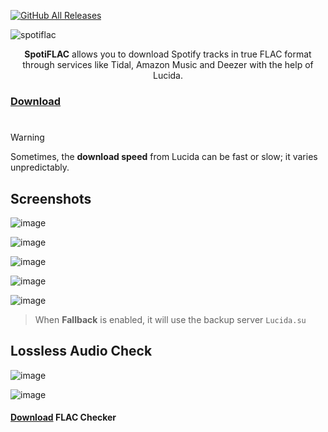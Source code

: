 [![GitHub All Releases](https://img.shields.io/github/downloads/afkarxyz/SpotiFLAC/total?style=for-the-badge)](https://github.com/afkarxyz/SpotiFLAC/releases)

![spotiflac](https://github.com/user-attachments/assets/a233a276-14a4-4f4c-b267-f182dd3912a0)

<div align="center">
<b>SpotiFLAC</b> allows you to download Spotify tracks in true FLAC format through services like Tidal, Amazon Music and Deezer with the help of Lucida.
</div>

### [Download](https://github.com/afkarxyz/SpotiFLAC/releases/download/v2.2/SpotiFLAC.exe)

#

> [!WARNING] 
Sometimes, the **download speed** from Lucida can be fast or slow; it varies unpredictably.

## Screenshots

![image](https://github.com/user-attachments/assets/611b8b52-6615-44fe-b6f8-905c07801c47)

![image](https://github.com/user-attachments/assets/81e65977-11f0-4162-96f3-90730dd87e74)

![image](https://github.com/user-attachments/assets/4dd37c0a-30e3-479a-9b3d-57fd360d87b3)

![image](https://github.com/user-attachments/assets/66f1ae70-e049-4b4c-ba81-1df5054d0e7d)

![image](https://github.com/user-attachments/assets/04954db9-e94a-4f9d-8eac-46d7ff7a4c33)

> When **Fallback** is enabled, it will use the backup server `Lucida.su`

## Lossless Audio Check

![image](https://github.com/user-attachments/assets/d63b422d-0ea3-4307-850f-96c99d7eaa9a)

![image](https://github.com/user-attachments/assets/7649e6e1-d5d1-49b3-b83f-965d44651d05)

#### [Download](https://github.com/afkarxyz/SpotiFLAC/releases/download/v0/FLAC-Checker.zip) FLAC Checker
